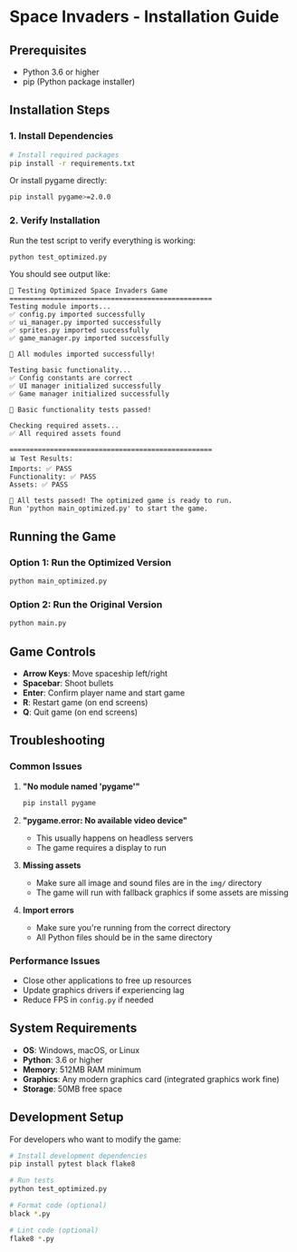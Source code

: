 # Space Invaders - Installation Guide

## Prerequisites

- Python 3.6 or higher
- pip (Python package installer)

## Installation Steps

### 1. Install Dependencies

```bash
# Install required packages
pip install -r requirements.txt
```

Or install pygame directly:
```bash
pip install pygame>=2.0.0
```

### 2. Verify Installation

Run the test script to verify everything is working:
```bash
python test_optimized.py
```

You should see output like:
```
🧪 Testing Optimized Space Invaders Game
==================================================
Testing module imports...
✅ config.py imported successfully
✅ ui_manager.py imported successfully
✅ sprites.py imported successfully
✅ game_manager.py imported successfully

🎉 All modules imported successfully!

Testing basic functionality...
✅ Config constants are correct
✅ UI manager initialized successfully
✅ Game manager initialized successfully

🎉 Basic functionality tests passed!

Checking required assets...
✅ All required assets found

==================================================
📊 Test Results:
Imports: ✅ PASS
Functionality: ✅ PASS
Assets: ✅ PASS

🎉 All tests passed! The optimized game is ready to run.
Run 'python main_optimized.py' to start the game.
```

## Running the Game

### Option 1: Run the Optimized Version
```bash
python main_optimized.py
```

### Option 2: Run the Original Version
```bash
python main.py
```

## Game Controls

- **Arrow Keys**: Move spaceship left/right
- **Spacebar**: Shoot bullets
- **Enter**: Confirm player name and start game
- **R**: Restart game (on end screens)
- **Q**: Quit game (on end screens)

## Troubleshooting

### Common Issues

1. **"No module named 'pygame'"**
   ```bash
   pip install pygame
   ```

2. **"pygame.error: No available video device"**
   - This usually happens on headless servers
   - The game requires a display to run

3. **Missing assets**
   - Make sure all image and sound files are in the `img/` directory
   - The game will run with fallback graphics if some assets are missing

4. **Import errors**
   - Make sure you're running from the correct directory
   - All Python files should be in the same directory

### Performance Issues

- Close other applications to free up resources
- Update graphics drivers if experiencing lag
- Reduce FPS in `config.py` if needed

## System Requirements

- **OS**: Windows, macOS, or Linux
- **Python**: 3.6 or higher
- **Memory**: 512MB RAM minimum
- **Graphics**: Any modern graphics card (integrated graphics work fine)
- **Storage**: 50MB free space

## Development Setup

For developers who want to modify the game:

```bash
# Install development dependencies
pip install pytest black flake8

# Run tests
python test_optimized.py

# Format code (optional)
black *.py

# Lint code (optional)
flake8 *.py
``` 
